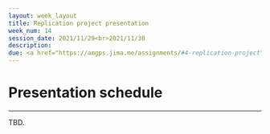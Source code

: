 ```yaml
---
layout: week_layout
title: Replication project presentation
week_num: 14
session_date: 2021/11/29<br>2021/11/30
description:
due: <a href="https://amgps.jima.me/assignments/#4-replication-project">Presentation of replication (10 pts); verification report (10 pts); replication report (final, due the following week; 20 pts)</a>
---
```


# Presentation schedule
---

TBD.